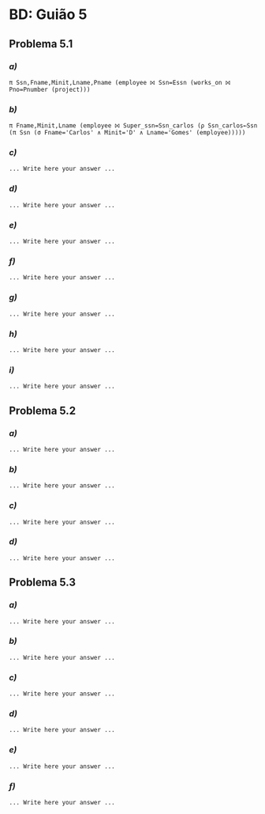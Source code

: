 # BD: Guião 5


## ​Problema 5.1
 
### *a)*

```
π Ssn,Fname,Minit,Lname,Pname (employee ⨝ Ssn=Essn (works_on ⨝ Pno=Pnumber (project)))	
```


### *b)* 

```
π Fname,Minit,Lname (employee ⨝ Super_ssn=Ssn_carlos (ρ Ssn_carlos←Ssn (π Ssn (σ Fname='Carlos' ∧ Minit='D' ∧ Lname='Gomes' (employee)))))
```


### *c)* 

```
... Write here your answer ...
```


### *d)* 

```
... Write here your answer ...
```


### *e)* 

```
... Write here your answer ...
```


### *f)* 

```
... Write here your answer ...
```


### *g)* 

```
... Write here your answer ...
```


### *h)* 

```
... Write here your answer ...
```


### *i)* 

```
... Write here your answer ...
```


## ​Problema 5.2

### *a)*

```
... Write here your answer ...
```

### *b)* 

```
... Write here your answer ...
```


### *c)* 

```
... Write here your answer ...
```


### *d)* 

```
... Write here your answer ...
```


## ​Problema 5.3

### *a)*

```
... Write here your answer ...
```

### *b)* 

```
... Write here your answer ...
```


### *c)* 

```
... Write here your answer ...
```


### *d)* 

```
... Write here your answer ...
```

### *e)* 

```
... Write here your answer ...
```

### *f)* 

```
... Write here your answer ...
```
